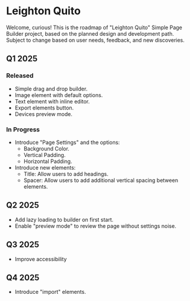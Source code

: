 # Leighton Quito

Welcome, curious! This is the roadmap of "Leighton Quito" Simple Page Builder project, based on the planned design and development path. Subject to change based on user needs, feedback, and new discoveries.

## Q1 2025

### Released

- Simple drag and drop builder.
- Image element with default options.
- Text element with inline editor.
- Export elements button.
- Devices preview mode.

### In Progress

- Introduce "Page Settings" and the options:
  - Background Color.
  - Vertical Padding.
  - Horizontal Padding.
- Introduce new elements:
  - Title: Allow users to add headings.
  - Spacer: Allow users to add additional vertical spacing between elements.

## Q2 2025

- Add lazy loading to builder on first start.
- Enable "preview mode" to review the page without settings noise.

## Q3 2025

- Improve accessibility

## Q4 2025

- Introduce "import" elements.
